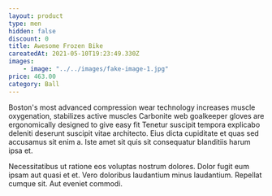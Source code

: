 ```yaml
---
layout: product
type: men
hidden: false
discount: 0
title: Awesome Frozen Bike
careatedAt: 2021-05-10T19:23:49.330Z
images:
    - image: "../../images/fake-image-1.jpg"
price: 463.00
category: Ball
---
```

Boston's most advanced compression wear technology increases muscle oxygenation, stabilizes active muscles
Carbonite web goalkeeper gloves are ergonomically designed to give easy fit
Tenetur suscipit tempora explicabo deleniti deserunt suscipit vitae architecto. Eius dicta cupiditate et quas sed accusamus sit enim a. Iste amet sit quis sit consequatur blanditiis harum ipsa et.
 Necessitatibus ut ratione eos voluptas nostrum dolores. Dolor fugit eum ipsam aut quasi et et. Vero doloribus laudantium minus laudantium. Repellat cumque sit. Aut eveniet commodi.
